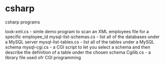 # csharp
csharp programs

look-xml.cs - simle demo program to scan an XML employees file for a specific employee_id
mysql-list-schemas.cs - list all of the databases under a MySQL server
mysql-list-tables.cs - list all of the tables under a MySQL schema
mysql-cgi.cs - a CGI script to let you select a schema and then describe the definition of a table under the chosen schema
Cgilib.cs - a library file used ofr CGI programming
